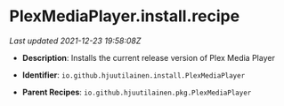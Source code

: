 # PlexMediaPlayer.install.recipe

_Last updated 2021-12-23 19:58:08Z_

- **Description**: Installs the current release version of Plex Media Player

- **Identifier**: `io.github.hjuutilainen.install.PlexMediaPlayer`

- **Parent Recipes**: `io.github.hjuutilainen.pkg.PlexMediaPlayer`